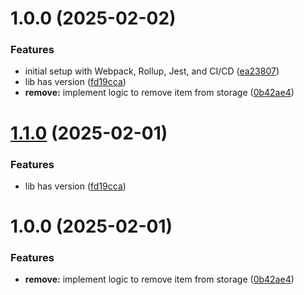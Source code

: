 # 1.0.0 (2025-02-02)


### Features

* initial setup with Webpack, Rollup, Jest, and CI/CD ([ea23807](https://github.com/pankajbisht/openDB/commit/ea2380788fabaca6d9ac4984047f70d00ad3cfe0))
* lib has version ([fd19cca](https://github.com/pankajbisht/openDB/commit/fd19cca68c6b99184fb34860971fa2e0ca94e0b3))
* **remove:** implement logic to remove item from storage ([0b42ae4](https://github.com/pankajbisht/openDB/commit/0b42ae4c94840deff966de7c2094c95b07f6452d))

# [1.1.0](https://github.com/pankajbisht/openDB/compare/v1.0.0...v1.1.0) (2025-02-01)


### Features

* lib has version ([fd19cca](https://github.com/pankajbisht/openDB/commit/fd19cca68c6b99184fb34860971fa2e0ca94e0b3))

# 1.0.0 (2025-02-01)


### Features

* **remove:** implement logic to remove item from storage ([0b42ae4](https://github.com/pankajbisht/openDB/commit/0b42ae4c94840deff966de7c2094c95b07f6452d))
